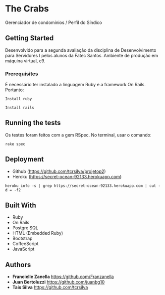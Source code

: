 # The Crabs

Gerenciador de condomínios / Perfil do Síndico

## Getting Started
Desenvolvido para a segunda avaliação da disciplina de Desenvolvimento para Servidores I pelos alunos da Fatec Santos.
Ambiente de produção em máquina virtual, c9.

### Prerequisites
É necessário ter instalado a linguagem Ruby e a framework On Rails. Portanto:

```
Install ruby
```

```
Install rails
```

## Running the tests
Os testes foram feitos com a gem RSpec. No terminal, usar o comando: 

```
rake spec
```

## Deployment

* Github (https://github.com/tcrsilva/projetop2)
* Heroku (https://secret-ocean-92133.herokuapp.com)

```
heroku info -s | grep https://secret-ocean-92133.herokuapp.com | cut -d = -f2
```

## Built With

- Ruby
- On Rails
- Postgre SQL
- HTML (Embedded Ruby)
- Bootstrap
- CoffeeScript
- JavaScript

## Authors
* **Francielle Zanella**
https://github.com/Franzanella
* **Juan Bertoluzzi**
https://github.com/juanbg10
* **Tais Silva**
https://github.com/tcrsilva